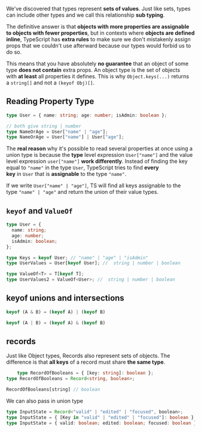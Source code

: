 We've discovered that types represent **sets of values**. Just like sets, types can include other types and we call this relationship **sub typing**.

The definitive answer is that **objects with more properties are assignable to objects with fewer properties**, but in contexts where **objects are defined inline**, TypeScript has **extra rules** to make sure we don't mistakenly assign props that we couldn't use afterward because our types would forbid us to do so.

This means that you have absolutely **no guarantee** that an object of some type **does not contain** extra props. An object type is the set of objects with **at least** all properties it defines. 
This is why `Object.keys(...)` returns a `string[]` and not a `(keyof Obj)[]`.

## Reading Property Type
```ts
type User = { name: string; age: number; isAdmin: boolean };

// both give string | number
type NameOrAge = User["name" | "age"];
type NameOrAge = User["name"] | User["age"];
```
The **real reason** why it's possible to read several properties at once using a union type is because the **type** level expression `User["name"]` and the value level expression `user["name"]` **work differently**. Instead of finding the key equal to `"name"` in the type `User`, TypeScript tries to find **every key** in `User` that is **assignable** to the type `"name"`.

If we write `User["name" | "age"]`, TS will find all keys assignable to the type `"name" | "age"` and return the union of their value types.

## `keyof` and `ValueOf`
```ts
type User = {
  name: string;
  age: number;
  isAdmin: boolean;
};

type Keys = keyof User; // "name" | "age" | "isAdmin"
type UserValues = User[keyof User]; //  string | number | boolean

type ValueOf<T> = T[keyof T];
type UserValues2 = ValueOf<User>; //  string | number | boolean
```

## keyof unions and intersections
```ts
keyof (A & B) = (keyof A) | (keyof B)

keyof (A | B) = (keyof A) & (keyof B)
```

## records
Just like Object types, Records also represent sets of objects. The difference is that **all keys** of a record must share **the same type**.
```ts
	type RecordOfBooleans = { [key: string]: boolean };
type RecordOfBooleans = Record<string, boolean>; 

RecordOfBooleans[string] // boolean
```

We can also pass in union type
```ts
type InputState = Record<"valid" | "edited" | "focused", boolean>;
type InputState = { [Key in "valid" | "edited" | "focused"]: boolean };
type InputState = { valid: boolean; edited: boolean; focused: boolean };
```